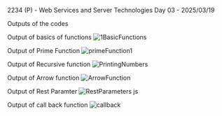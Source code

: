 2234 (P) - Web Services and Server Technologies 
Day 03 - 2025/03/19

Outputs of the codes

Output of basics of functions
![1BasicFunctions](https://github.com/user-attachments/assets/7e0fb0c6-662f-4260-9c24-856f8fbcc8f1)


Output of Prime Function
![primeFunction1](https://github.com/user-attachments/assets/ccd0e4ad-72da-4f40-b3d3-ae63afe867d3)


Output of Recursive function
![PrintingNumbers](https://github.com/user-attachments/assets/b129ad67-eca3-4eb6-ba3c-58d76a42bd69)


Output of Arrow function
![ArrowFunction](https://github.com/user-attachments/assets/d6011d50-9770-41ef-ad74-f6c6decb16cb)


Output of Rest Paramter
![RestParameters js](https://github.com/user-attachments/assets/a2f63b94-24a0-491e-85f8-5634a3face7a)


Output of call back function
![callback](https://github.com/user-attachments/assets/32399f02-447c-4e6c-87b0-30605b70084b)

